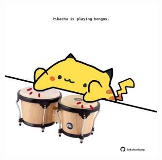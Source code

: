 <!-- built at 16/07/2021, 18:01:53 UTC -->
<p align="center">
  <img width="500" height="500" src="./ReadmeImage.svg">
</p>
